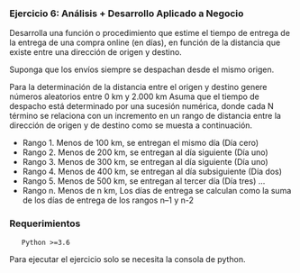 ### Ejercicio 6: Análisis + Desarrollo Aplicado a Negocio
Desarrolla una función o procedimiento que estime el tiempo de entrega de la entrega de una compra online (en días), en función de la distancia que existe entre una dirección de origen y destino.

Suponga que los envíos siempre se despachan desde el mismo origen.

Para la determinación de la distancia entre el origen y destino genere números aleatorios entre 0 km y 2.000 km
Asuma que el tiempo de despacho está determinado por una sucesión numérica, donde cada N término se relaciona con un incremento en un rango de distancia entre la dirección de origen y de destino como se muesta a continuación.

* Rango 1. Menos de 100 km, se entregan el mismo día (Día cero) 
* Rango 2. Menos de 200 km, se entregan al día siguiente (Día uno)
* Rango 3. Menos de 300 km, se entregan al día siguiente (Día uno)
* Rango 4. Menos de 400 km, se entregan al día subsiguiente (Día dos)
* Rango 5. Menos de 500 km, se entregan al tercer día (Día tres)
...
* Rango n. Menos de n km, Los días de entrega se calculan como la suma de los días de entrega de los rangos n–1 y n-2

###  Requerimientos
```text
   Python >=3.6
```
Para ejecutar el ejercicio solo se necesita la consola de python.
